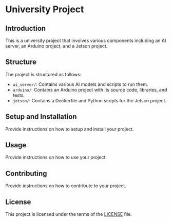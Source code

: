 # University Project

## Introduction

This is a university project that involves various components including an AI server, an Arduino project, and a Jetson project.

## Structure

The project is structured as follows:

- `ai_server/`: Contains various AI models and scripts to run them.
- `arduino/`: Contains an Arduino project with its source code, libraries, and tests.
- `jetson/`: Contains a Dockerfile and Python scripts for the Jetson project.

## Setup and Installation

Provide instructions on how to setup and install your project.

## Usage

Provide instructions on how to use your project.

## Contributing

Provide instructions on how to contribute to your project.

## License

This project is licensed under the terms of the [LICENSE](LICENSE) file.
